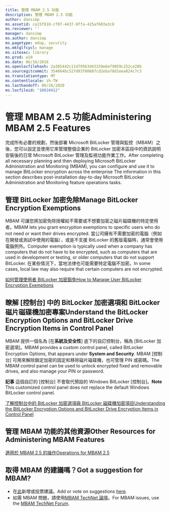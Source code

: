 ```yaml
---
title: 管理 MBAM 2.5 功能
description: 管理 MBAM 2.5 功能
author: dansimp
ms.assetid: ca15f818-cf07-4437-8ffa-425af603a3c8
ms.reviewer: ''
manager: dansimp
ms.author: dansimp
ms.pagetype: mdop, security
ms.mktglfcycl: manage
ms.sitesec: library
ms.prod: w10
ms.date: 06/16/2016
ms.openlocfilehash: 2a365442c11479563d43159e6ef9859c252ce28b
ms.sourcegitcommit: 354664bc527d93f80687cd2eba70d1eea024c7c3
ms.translationtype: MT
ms.contentlocale: zh-TW
ms.lasthandoff: 06/26/2020
ms.locfileid: "10810412"
---
```

# <span data-ttu-id="ba4fe-103">管理 MBAM 2.5 功能</span><span class="sxs-lookup"><span data-stu-id="ba4fe-103">Administering MBAM 2.5 Features</span></span>


<span data-ttu-id="ba4fe-104">完成所有必要的規劃，然後部署 Microsoft BitLocker 管理與監控（MBAM）之後，您可以設定並使用它來管理整個企業的 BitLocker 加密本區段中的資訊說明安裝後的日常 Microsoft BitLocker 管理及監視功能作業工作。</span><span class="sxs-lookup"><span data-stu-id="ba4fe-104">After completing all necessary planning and then deploying Microsoft BitLocker Administration and Monitoring (MBAM), you can configure and use it to manage BitLocker encryption across the enterprise The information in this section describes post-installation day-to-day Microsoft BitLocker Administration and Monitoring feature operations tasks.</span></span>

## <span data-ttu-id="ba4fe-105">管理 BitLocker 加密免除</span><span class="sxs-lookup"><span data-stu-id="ba4fe-105">Manage BitLocker Encryption Exemptions</span></span>


<span data-ttu-id="ba4fe-106">MBAM 可讓您將加密免除授權給不需要或不想要加密之磁片磁碟機的特定使用者。</span><span class="sxs-lookup"><span data-stu-id="ba4fe-106">MBAM lets you grant encryption exemptions to specific users who do not need or want their drives encrypted.</span></span> <span data-ttu-id="ba4fe-107">當公司擁有不需要加密的電腦（例如在開發或測試中使用的電腦），或是不支援 BitLocker 的舊版電腦時，通常會使用電腦例外。</span><span class="sxs-lookup"><span data-stu-id="ba4fe-107">Computer exemption is typically used when a company has computers that do not have to be encrypted, such as computers that are used in development or testing, or older computers that do not support BitLocker.</span></span> <span data-ttu-id="ba4fe-108">在某些情況下，當地法律也可能需要特定電腦不加密。</span><span class="sxs-lookup"><span data-stu-id="ba4fe-108">In some cases, local law may also require that certain computers are not encrypted.</span></span>

[<span data-ttu-id="ba4fe-109">如何管理使用者 BitLocker 加密豁免</span><span class="sxs-lookup"><span data-stu-id="ba4fe-109">How to Manage User BitLocker Encryption Exemptions</span></span>](how-to-manage-user-bitlocker-encryption-exemptions-mbam-25.md)

## <span data-ttu-id="ba4fe-110">瞭解 [控制台] 中的 BitLocker 加密選項和 BitLocker 磁片磁碟機加密專案</span><span class="sxs-lookup"><span data-stu-id="ba4fe-110">Understand the BitLocker Encryption Options and BitLocker Drive Encryption Items in Control Panel</span></span>


<span data-ttu-id="ba4fe-111">MBAM 提供一個名為 [在**系統及安全性**] 底下的自訂控制台，稱為 [BitLocker 加密選項]。</span><span class="sxs-lookup"><span data-stu-id="ba4fe-111">MBAM provides a custom control panel, called BitLocker Encryption Options, that appears under **System and Security**.</span></span> <span data-ttu-id="ba4fe-112">MBAM [控制台] 可用來解除鎖定加密的固定和移除磁片磁碟機，也可管理 PIN 或密碼。</span><span class="sxs-lookup"><span data-stu-id="ba4fe-112">The MBAM control panel can be used to unlock encrypted fixed and removable drives, and also manage your PIN or password.</span></span>

<span data-ttu-id="ba4fe-113">**記事** 這個自訂的 [控制台] 不會取代預設的 Windows BitLocker [控制台]。</span><span class="sxs-lookup"><span data-stu-id="ba4fe-113">**Note** This customized control panel does not replace the default Windows BitLocker control panel.</span></span>

 

[<span data-ttu-id="ba4fe-114">了解控制台中的 BitLocker 加密選項與 BitLocker 磁碟機加密項目</span><span class="sxs-lookup"><span data-stu-id="ba4fe-114">Understanding the BitLocker Encryption Options and BitLocker Drive Encryption Items in Control Panel</span></span>](understanding-the-bitlocker-encryption-options-and-bitlocker-drive-encryption-items-in-control-panel.md)

## <span data-ttu-id="ba4fe-115">管理 MBAM 功能的其他資源</span><span class="sxs-lookup"><span data-stu-id="ba4fe-115">Other Resources for Administering MBAM Features</span></span>


[<span data-ttu-id="ba4fe-116">適用於 MBAM 2.5 的操作</span><span class="sxs-lookup"><span data-stu-id="ba4fe-116">Operations for MBAM 2.5</span></span>](operations-for-mbam-25.md)

## <span data-ttu-id="ba4fe-117">取得 MBAM 的建議嗎？</span><span class="sxs-lookup"><span data-stu-id="ba4fe-117">Got a suggestion for MBAM?</span></span>
- <span data-ttu-id="ba4fe-118">在[此](http://mbam.uservoice.com/forums/268571-microsoft-bitlocker-administration-and-monitoring)新增或投票建議。</span><span class="sxs-lookup"><span data-stu-id="ba4fe-118">Add or vote on suggestions [here](http://mbam.uservoice.com/forums/268571-microsoft-bitlocker-administration-and-monitoring).</span></span> 
- <span data-ttu-id="ba4fe-119">如需 MBAM 問題，請使用[MBAM TechNet 論壇](https://social.technet.microsoft.com/Forums/home?forum=mdopmbam)。</span><span class="sxs-lookup"><span data-stu-id="ba4fe-119">For MBAM issues, use the [MBAM TechNet Forum](https://social.technet.microsoft.com/Forums/home?forum=mdopmbam).</span></span>

 

 





